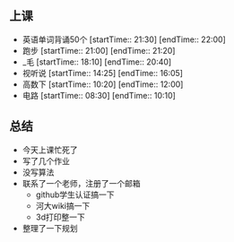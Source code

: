 ## 上课
-  英语单词背诵50个 [startTime:: 21:30]  [endTime:: 22:00]
-  跑步 [startTime:: 21:00]  [endTime:: 21:20]
-  _毛 [startTime:: 18:10]  [endTime:: 20:40]
-  视听说 [startTime:: 14:25]  [endTime:: 16:05]
-  高数下 [startTime:: 10:20]  [endTime:: 12:00]
-  电路 [startTime:: 08:30]  [endTime:: 10:10]
## 总结
* 今天上课忙死了
* 写了几个作业
* 没写算法
* 联系了一个老师，注册了一个邮箱
	* github学生认证搞一下
	* 河大wiki搞一下
	* 3d打印整一下
* 整理了一下规划